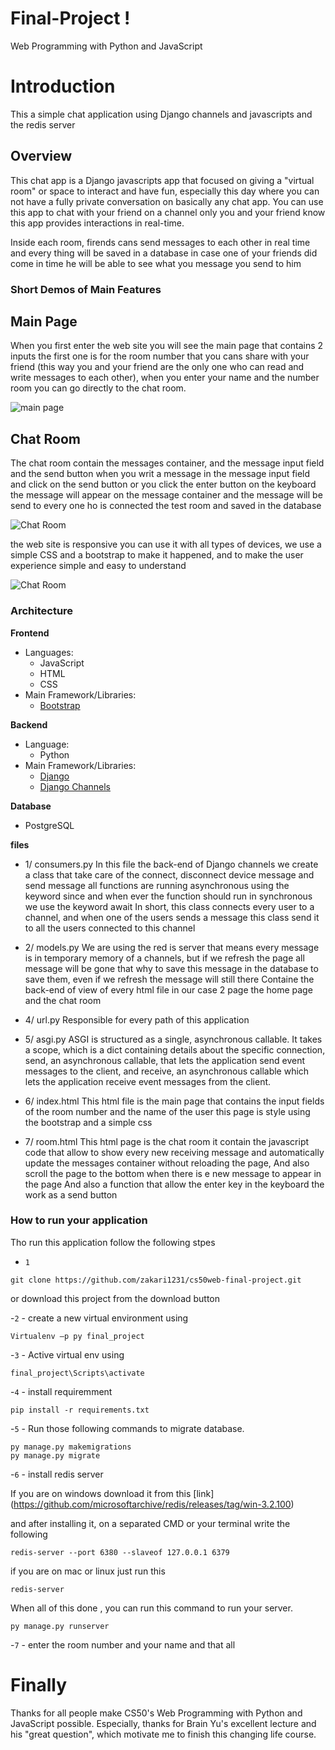 # Final-Project !
Web Programming with Python and JavaScript

# Introduction

This a simple chat application using Django channels and javascripts and the redis server

## Overview

This chat app is a Django javascripts app that focused on giving a "virtual room" or space to interact and have fun, especially this day where you can not have a fully private conversation on basically any chat app.
You can use this app to chat with your friend on a channel only you and your friend know this app provides interactions in real-time.

Inside each room, firends cans send messages to each other in real time and every thing will be saved in a database in case one of your friends did come in time he will be able to see what you message you send to him 


### Short Demos of Main Features

## Main Page


When you first enter the web site you will see the main page that contains 2 inputs the first one is for the room number that you cans share with your friend (this way you and your friend are the only one who can read and write messages to each other), when you enter your name and the number room you can go directly to the chat room. 

![main page](/screenshot/1.png) 

## Chat Room

The chat room contain the messages container, and the message input field and the send button when you writ a message in the message input field and click on the send button or you click the enter button on the keyboard the message will appear on the message container and the message will be send to every one ho is connected the test room and saved in the database

![Chat Room](/screenshot/2.png)

the web site is responsive you can use it with all types of devices, we use a simple CSS and a bootstrap to make it happened, and to make the user experience simple and easy to understand 

![Chat Room](/screenshot/3.png)



### Architecture

**Frontend**
- Languages: 
 	* JavaScript
	* HTML
	* CSS
- Main Framework/Libraries:
	* [Bootstrap](https://getbootstrap.com/)
	

**Backend**
- Language: 
	* Python
- Main Framework/Libraries:
 	* [Django](https://www.djangoproject.com/)
	* [Django Channels](https://channels.readthedocs.io/en/latest/)

**Database**
- PostgreSQL

**files**
- 1/ consumers.py 
In this file the back-end of Django channels we create a class that take care of the connect, disconnect device message and send message all functions are running asynchronous using the keyword since and when ever the function should run in synchronous we use the keyword await
In short, this class connects every user to a channel, and when one of the users sends a message this class send it to all the users connected to this channel 
- 2/ models.py 
We are using the red is server that means every message is in temporary memory of a channels, but if we refresh the page all message will be gone that why to save this message in the database to save them, even if we refresh the message will still there Containe the back-end of view of every html file in our case 2 page the home page and the chat room
- 4/ url.py 
Responsible for every path of this application 

- 5/ asgi.py 
ASGI is structured as a single, asynchronous callable. It takes a scope, which is a dict containing details about the specific connection, send, an asynchronous callable, that lets the application send event messages to the client, and receive, an asynchronous callable which lets the application receive event messages from the client.

- 6/ index.html
This html file is the main page that contains the input fields of the room number and the name of the user this page is style using the bootstrap and a simple css
- 7/ room.html 
This html page is the chat room it contain the javascript code that allow to show every new receiving message and automatically update the messages container without reloading the page, And also scroll the page to the bottom when there is e new message to appear in the page And also a function that allow the enter key in the keyboard the work as a send button




###  How to run your application

Tho run this application follow the following stpes 

- `1`

```
git clone https://github.com/zakari1231/cs50web-final-project.git
```
or download this project from the download button 

-`2` - create a new virtual environment using 

```
Virtualenv –p py final_project
```

-`3` - Active virtual env using 

```
final_project\Scripts\activate
```

-`4` - install requiremment 

```
pip install -r requirements.txt
```

-`5` - Run those following commands to migrate database.

```
py manage.py makemigrations
py manage.py migrate
```

-`6` - install redis server

If you are on windows download it from this [link] (https://github.com/microsoftarchive/redis/releases/tag/win-3.2.100)

and after installing it, on a separated CMD or your terminal write the following 

```
redis-server --port 6380 --slaveof 127.0.0.1 6379
```
if you are on mac or linux just run this 

```
redis-server
```

When all of this done , you can run this command to run your server.

```
py manage.py runserver 
```

-`7` - enter the room number and your name and that all 



# Finally

Thanks for all people make CS50's Web Programming with Python and JavaScript possible. Especially, thanks for Brain Yu's excellent lecture and his "great question", which motivate me to finish this changing life course.






